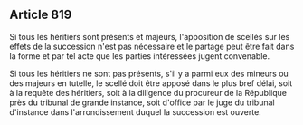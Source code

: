 Article 819
----
Si tous les héritiers sont présents et majeurs, l'apposition de scellés sur les
effets de la succession n'est pas nécessaire et le partage peut être fait dans
la forme et par tel acte que les parties intéressées jugent convenable.

Si tous les héritiers ne sont pas présents, s'il y a parmi eux des mineurs ou
des majeurs en tutelle, le scellé doit être apposé dans le plus bref délai, soit
à la requête des héritiers, soit à la diligence du procureur de la République
près du tribunal de grande instance, soit d'office par le juge du tribunal
d'instance dans l'arrondissement duquel la succession est ouverte.
